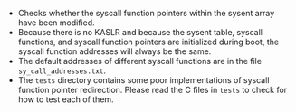 * Checks whether the syscall function pointers within the sysent array have been modified.
* Because there is no KASLR and because the sysent table, syscall functions, and syscall function pointers are initialized during boot, the syscall function addresses will always be the same.
* The default addresses of different syscall functions are in the file `sy_call_addresses.txt`.
* The `tests` directory contains some poor implementations of syscall function pointer redirection. Please read the C files in `tests` to check for how to test each of them.
